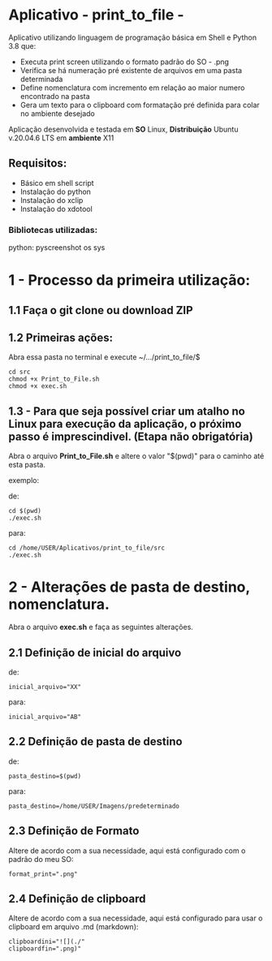 # Aplicativo  - print_to_file -
Aplicativo utilizando linguagem de programação básica em Shell e Python 3.8 que:
 - Executa print screen utilizando o formato padrão do SO - .png
 - Verifica se há numeração pré existente de arquivos em uma pasta determinada
 - Define nomenclatura com incremento em relação ao maior numero encontrado na pasta
 - Gera um texto para o clipboard com formatação pré definida para colar no ambiente desejado

Aplicação desenvolvida e testada em **SO** Linux, **Distribuição** Ubuntu v.20.04.6 LTS em **ambiente** X11

## Requisitos:

 - Básico em shell script
 - Instalação do python
 - Instalação do xclip
 - Instalação do xdotool

### Bibliotecas utilizadas:
python:
pyscreenshot
os
sys

# 1 - Processo da primeira utilização:
## 1.1 Faça o git clone ou download ZIP

## 1.2 Primeiras ações:

Abra essa pasta no terminal e execute
~/.../print_to_file/$
```
cd src
chmod +x Print_to_File.sh
chmod +x exec.sh
```


## 1.3 - Para que seja possível criar um atalho no Linux para execução da aplicação, o próximo passo é imprescindivel. (Etapa não obrigatória)

Abra o arquivo **Print_to_File.sh** e altere o valor "$(pwd)" para o caminho até esta pasta.

exemplo:

de:
```
cd $(pwd)
./exec.sh
```
para:
```
cd /home/USER/Aplicativos/print_to_file/src
./exec.sh
```
# 2 - Alterações de pasta de destino, nomenclatura.
Abra o arquivo **exec.sh** e faça as seguintes alterações.

## 2.1 Definição de inicial do arquivo

de:
```
inicial_arquivo="XX"
```

para:
```
inicial_arquivo="AB"
```

## 2.2 Definição de pasta de destino

de:
```
pasta_destino=$(pwd)
```

para:
```
pasta_destino=/home/USER/Imagens/predeterminado
```

## 2.3 Definição de Formato

Altere de acordo com a sua necessidade, aqui está configurado com o padrão do meu SO:

```
format_print=".png"
```

## 2.4 Definição de clipboard

Altere de acordo com a sua necessidade, aqui está configurado para usar o clipboard em arquivo .md (markdown):

```
clipboardini="![](./"
clipboardfin=".png)"
```




